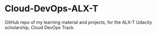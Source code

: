 # Cloud-DevOps-ALX-T
GitHub repo of my learning material and projects, for the ALX-T Udacity scholarship, Cloud DevOps Track.
